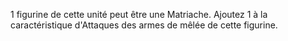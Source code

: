 1 figurine de cette unité peut être une Matriache. Ajoutez 1 à la caractéristique d'Attaques des armes de mêlée de cette figurine.